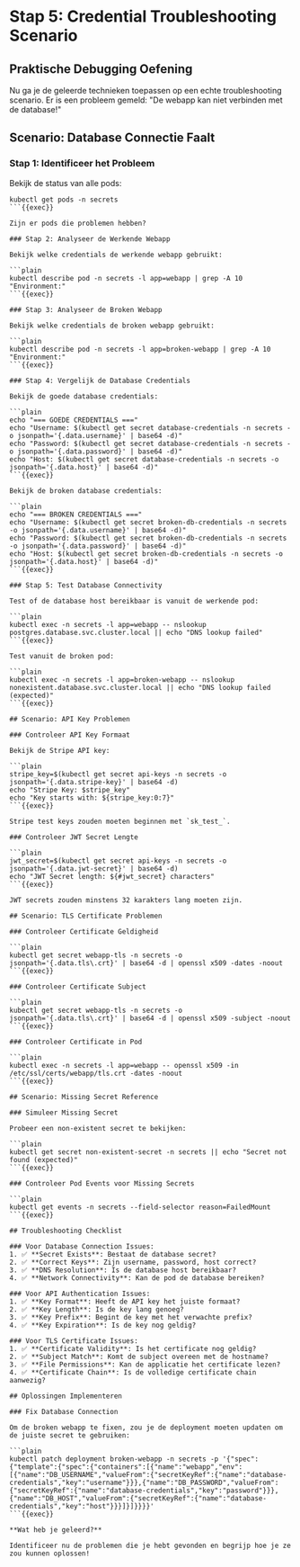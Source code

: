 # Stap 5: Credential Troubleshooting Scenario

## Praktische Debugging Oefening

Nu ga je de geleerde technieken toepassen op een echte troubleshooting scenario. Er is een probleem gemeld: "De webapp kan niet verbinden met de database!"

## Scenario: Database Connectie Faalt

### Stap 1: Identificeer het Probleem

Bekijk de status van alle pods:

```plain
kubectl get pods -n secrets
```{{exec}}

Zijn er pods die problemen hebben?

### Stap 2: Analyseer de Werkende Webapp

Bekijk welke credentials de werkende webapp gebruikt:

```plain
kubectl describe pod -n secrets -l app=webapp | grep -A 10 "Environment:"
```{{exec}}

### Stap 3: Analyseer de Broken Webapp

Bekijk welke credentials de broken webapp gebruikt:

```plain
kubectl describe pod -n secrets -l app=broken-webapp | grep -A 10 "Environment:"
```{{exec}}

### Stap 4: Vergelijk de Database Credentials

Bekijk de goede database credentials:

```plain
echo "=== GOEDE CREDENTIALS ==="
echo "Username: $(kubectl get secret database-credentials -n secrets -o jsonpath='{.data.username}' | base64 -d)"
echo "Password: $(kubectl get secret database-credentials -n secrets -o jsonpath='{.data.password}' | base64 -d)"
echo "Host: $(kubectl get secret database-credentials -n secrets -o jsonpath='{.data.host}' | base64 -d)"
```{{exec}}

Bekijk de broken database credentials:

```plain
echo "=== BROKEN CREDENTIALS ==="
echo "Username: $(kubectl get secret broken-db-credentials -n secrets -o jsonpath='{.data.username}' | base64 -d)"
echo "Password: $(kubectl get secret broken-db-credentials -n secrets -o jsonpath='{.data.password}' | base64 -d)"
echo "Host: $(kubectl get secret broken-db-credentials -n secrets -o jsonpath='{.data.host}' | base64 -d)"
```{{exec}}

### Stap 5: Test Database Connectivity

Test of de database host bereikbaar is vanuit de werkende pod:

```plain
kubectl exec -n secrets -l app=webapp -- nslookup postgres.database.svc.cluster.local || echo "DNS lookup failed"
```{{exec}}

Test vanuit de broken pod:

```plain
kubectl exec -n secrets -l app=broken-webapp -- nslookup nonexistent.database.svc.cluster.local || echo "DNS lookup failed (expected)"
```{{exec}}

## Scenario: API Key Problemen

### Controleer API Key Formaat

Bekijk de Stripe API key:

```plain
stripe_key=$(kubectl get secret api-keys -n secrets -o jsonpath='{.data.stripe-key}' | base64 -d)
echo "Stripe Key: $stripe_key"
echo "Key starts with: ${stripe_key:0:7}"
```{{exec}}

Stripe test keys zouden moeten beginnen met `sk_test_`.

### Controleer JWT Secret Lengte

```plain
jwt_secret=$(kubectl get secret api-keys -n secrets -o jsonpath='{.data.jwt-secret}' | base64 -d)
echo "JWT Secret length: ${#jwt_secret} characters"
```{{exec}}

JWT secrets zouden minstens 32 karakters lang moeten zijn.

## Scenario: TLS Certificate Problemen

### Controleer Certificate Geldigheid

```plain
kubectl get secret webapp-tls -n secrets -o jsonpath='{.data.tls\.crt}' | base64 -d | openssl x509 -dates -noout
```{{exec}}

### Controleer Certificate Subject

```plain
kubectl get secret webapp-tls -n secrets -o jsonpath='{.data.tls\.crt}' | base64 -d | openssl x509 -subject -noout
```{{exec}}

### Controleer Certificate in Pod

```plain
kubectl exec -n secrets -l app=webapp -- openssl x509 -in /etc/ssl/certs/webapp/tls.crt -dates -noout
```{{exec}}

## Scenario: Missing Secret Reference

### Simuleer Missing Secret

Probeer een non-existent secret te bekijken:

```plain
kubectl get secret non-existent-secret -n secrets || echo "Secret not found (expected)"
```{{exec}}

### Controleer Pod Events voor Missing Secrets

```plain
kubectl get events -n secrets --field-selector reason=FailedMount
```{{exec}}

## Troubleshooting Checklist

### Voor Database Connection Issues:
1. ✅ **Secret Exists**: Bestaat de database secret?
2. ✅ **Correct Keys**: Zijn username, password, host correct?
3. ✅ **DNS Resolution**: Is de database host bereikbaar?
4. ✅ **Network Connectivity**: Kan de pod de database bereiken?

### Voor API Authentication Issues:
1. ✅ **Key Format**: Heeft de API key het juiste formaat?
2. ✅ **Key Length**: Is de key lang genoeg?
3. ✅ **Key Prefix**: Begint de key met het verwachte prefix?
4. ✅ **Key Expiration**: Is de key nog geldig?

### Voor TLS Certificate Issues:
1. ✅ **Certificate Validity**: Is het certificate nog geldig?
2. ✅ **Subject Match**: Komt de subject overeen met de hostname?
3. ✅ **File Permissions**: Kan de applicatie het certificate lezen?
4. ✅ **Certificate Chain**: Is de volledige certificate chain aanwezig?

## Oplossingen Implementeren

### Fix Database Connection

Om de broken webapp te fixen, zou je de deployment moeten updaten om de juiste secret te gebruiken:

```plain
kubectl patch deployment broken-webapp -n secrets -p '{"spec":{"template":{"spec":{"containers":[{"name":"webapp","env":[{"name":"DB_USERNAME","valueFrom":{"secretKeyRef":{"name":"database-credentials","key":"username"}}},{"name":"DB_PASSWORD","valueFrom":{"secretKeyRef":{"name":"database-credentials","key":"password"}}},{"name":"DB_HOST","valueFrom":{"secretKeyRef":{"name":"database-credentials","key":"host"}}}]}]}}}}'
```{{exec}}

**Wat heb je geleerd?**

Identificeer nu de problemen die je hebt gevonden en begrijp hoe je ze zou kunnen oplossen!